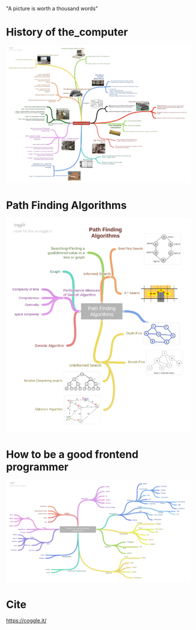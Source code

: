 "A picture is worth a thousand words" 

# History of the_computer
![History_of_the_computer](History_of_the_computer.png)

# Path Finding Algorithms
![Path_Finding_Algorithms](Path_Finding_Algorithms.png)

# How to be a good frontend programmer
![How to be a good frontend programmer](How_to_be_a_good_frontend_programmer.png)

# Cite
https://coggle.it/
